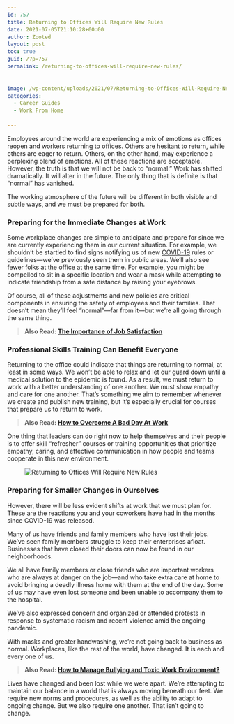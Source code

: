 ```yaml
---
id: 757
title: Returning to Offices Will Require New Rules
date: 2021-07-05T21:10:28+00:00
author: Zooted
layout: post
toc: true
guid: /?p=757
permalink: /returning-to-offices-will-require-new-rules/


image: /wp-content/uploads/2021/07/Returning-to-Offices-Will-Require-New-Rules.jpg
categories:
  - Career Guides
  - Work From Home

---
```

Employees around the world are experiencing a mix of emotions as offices reopen and workers returning to offices. Others are hesitant to return, while others are eager to return. Others, on the other hand, may experience a perplexing blend of emotions. All of these reactions are acceptable. However, the truth is that we will not be back to &#8220;normal.&#8221; Work has shifted dramatically. It will alter in the future. The only thing that is definite is that &#8220;normal&#8221; has vanished.

The working atmosphere of the future will be different in both visible and subtle ways, and we must be prepared for both.



### **Preparing for the Immediate Changes at Work**

Some workplace changes are simple to anticipate and prepare for since we are currently experiencing them in our current situation. For example, we shouldn&#8217;t be startled to find signs notifying us of new [COVID-19](https://www.google.com/search?q=covid) rules or guidelines—we&#8217;ve previously seen them in public areas. We&#8217;ll also see fewer folks at the office at the same time. For example, you might be compelled to sit in a specific location and wear a mask while attempting to indicate friendship from a safe distance by raising your eyebrows.

Of course, all of these adjustments and new policies are critical components in ensuring the safety of employees and their families. That doesn&#8217;t mean they&#8217;ll feel &#8220;normal&#8221;—far from it—but we&#8217;re all going through the same thing.



<blockquote class="wp-block-quote">
  <p>
    <strong>Also Read: <a href="/the-importance-of-job-satisfaction/">The Importance of Job Satisfaction</a></strong>
  </p>
</blockquote>



### **Professional Skills Training Can Benefit Everyone**

Returning to the office could indicate that things are returning to normal, at least in some ways. We won&#8217;t be able to relax and let our guard down until a medical solution to the epidemic is found. As a result, we must return to work with a better understanding of one another. We must show empathy and care for one another. That&#8217;s something we aim to remember whenever we create and publish new training, but it&#8217;s especially crucial for courses that prepare us to return to work.


<blockquote class="wp-block-quote">
  <p>
    <strong>Also Read: <a href="/how-to-overcome-a-bad-day-at-work/">How to Overcome A Bad Day At Work</a></strong>
  </p>
</blockquote>



One thing that leaders can do right now to help themselves and their people is to offer skill &#8220;refresher&#8221; courses or training opportunities that prioritize empathy, caring, and effective communication in how people and teams cooperate in this new environment.



<div class="wp-block-image">
  <figure class="aligncenter size-large"><img loading="lazy" width="1024" height="511" src="/wp-content/uploads/2021/07/Returning-to-Offices--1024x511.jpg" alt="Returning to Offices Will Require New Rules" class="wp-image-758" srcset="/wp-content/uploads/2021/07/Returning-to-Offices--1024x511.jpg 1024w, /wp-content/uploads/2021/07/Returning-to-Offices--300x150.jpg 300w, /wp-content/uploads/2021/07/Returning-to-Offices--768x383.jpg 768w, /wp-content/uploads/2021/07/Returning-to-Offices-.jpg 1200w" sizes="(max-width: 1024px) 100vw, 1024px" /></figure>
</div>



### **Preparing for Smaller Changes in Ourselves**

However, there will be less evident shifts at work that we must plan for. These are the reactions you and your coworkers have had in the months since COVID-19 was released.

Many of us have friends and family members who have lost their jobs. We&#8217;ve seen family members struggle to keep their enterprises afloat. Businesses that have closed their doors can now be found in our neighborhoods.

We all have family members or close friends who are important workers who are always at danger on the job—and who take extra care at home to avoid bringing a deadly illness home with them at the end of the day. Some of us may have even lost someone and been unable to accompany them to the hospital.

We&#8217;ve also expressed concern and organized or attended protests in response to systematic racism and recent violence amid the ongoing pandemic.

With masks and greater handwashing, we&#8217;re not going back to business as normal. Workplaces, like the rest of the world, have changed. It is each and every one of us.



<blockquote class="wp-block-quote">
  <p>
    <strong>Also Read: <a href="/how-to-manage-bullying-and-toxic-work-environment/">How to Manage Bullying and Toxic Work Environment?</a></strong>
  </p>
</blockquote>



Lives have changed and been lost while we were apart. We&#8217;re attempting to maintain our balance in a world that is always moving beneath our feet. We require new norms and procedures, as well as the ability to adapt to ongoing change. But we also require one another. That isn&#8217;t going to change.
